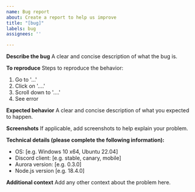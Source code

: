 ```yaml
---
name: Bug report
about: Create a report to help us improve
title: "[bug]"
labels: bug
assignees: ''

---
```


**Describe the bug**
A clear and concise description of what the bug is.

**To reproduce**
Steps to reproduce the behavior:
1. Go to '...'
2. Click on '....'
3. Scroll down to '....'
4. See error

**Expected behavior**
A clear and concise description of what you expected to happen.

**Screenshots**
If applicable, add screenshots to help explain your problem.

**Technical details (please complete the following information):**
 - OS: [e.g. Windows 10 x64, Ubuntu 22.04]
 - Discord client: [e.g. stable, canary, mobile]
 - Aurora version: [e.g. 0.3.0]
 - Node.js version [e.g. 18.4.0]

**Additional context**
Add any other context about the problem here.